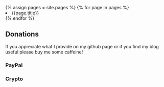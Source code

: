 <nav>
{% assign pages = site.pages %}
{% for page in pages %}
  <li><a href="{{page.url}}">{{page.title}}</a></li>
{% endfor %}
</nav>

## Donations

If you appreciate what I provide on my github page or if you find my blog useful please buy me some caffeine!

### PayPal

<div id="donate-button-container">
<div id="donate-button"></div>
<script src="https://www.paypalobjects.com/donate/sdk/donate-sdk.js" charset="UTF-8"></script>
<script>
PayPal.Donation.Button({
env:'production',
hosted_button_id:'ZMTNEAA47P6XG',
image: {
src:'https://www.paypalobjects.com/en_US/i/btn/btn_donate_SM.gif',
alt:'Donate with PayPal button',
title:'PayPal - The safer, easier way to pay online!',
}
}).render('#donate-button');
</script>
</div>


### Crypto

